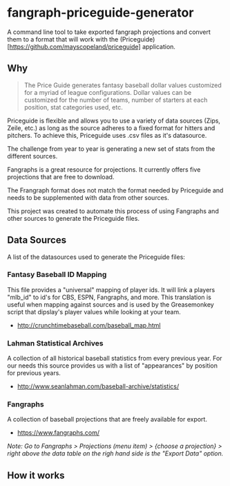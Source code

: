 # fangraph-priceguide-generator
A command line tool to take exported fangraph projections and convert them to a format that will work with the (Priceguide)[https://github.com/mayscopeland/priceguide] application.


## Why
> The Price Guide generates fantasy baseball dollar values customized for a myriad of league configurations. Dollar values can be customized for the number of teams, number of starters at each position, stat categories used, etc.

Priceguide is flexible and allows you to use a variety of data sources (Zips, Zeile, etc.) as long as the source adheres to a fixed format for hitters and pitchers. To achieve this, Priceguide uses .csv files as it's datasource. 

The challenge from year to year is generating a new set of stats from the different sources.

Fangraphs is a great resource for projections. It currently offers five projections that are free to download.

The Frangraph format does not match the format needed by Priceguide and needs to be supplemented with data from other sources. 

This project was created to automate this process of using Fangraphs and other sources to generate the Priceguide files. 


## Data Sources
A list of the datasources used to generate the Priceguide files:

### Fantasy Baseball ID Mapping
This file provides a "universal" mapping of player ids. It will link a players "mlb_id" to id's for CBS, ESPN, Fangraphs, and more. This translation is useful when mapping against sources and is used by the Greasemonkey script that dipslay's player values while looking at your team.

* http://crunchtimebaseball.com/baseball_map.html


### Lahman Statistical Archives
A collection of all historical baseball statistics from every previous year. For our needs this source provides us with a list of "appearances" by position for previous years.

* http://www.seanlahman.com/baseball-archive/statistics/


### Fangraphs
A collection of baseball projections that are freely available for export.  

* https://www.fangraphs.com/

*Note: Go to Fangraphs > Projections (menu item) > {choose a projection} > right above the data table on the righ hand side is the "Export Data" option.*

## How it works


